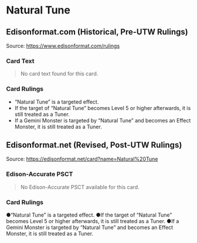 # Natural Tune

## Edisonformat.com (Historical, Pre-UTW Rulings)

Source: https://www.edisonformat.com/rulings

### Card Text

> No card text found for this card.

### Card Rulings

*   “Natural Tune” is a targeted effect.
*   If the target of “Natural Tune” becomes Level 5 or higher afterwards, it is still treated as a Tuner.
*   If a Gemini Monster is targeted by “Natural Tune” and becomes an Effect Monster, it is still treated as a Tuner.

## Edisonformat.net (Revised, Post-UTW Rulings)

Source: https://edisonformat.net/card?name=Natural%20Tune

### Edison-Accurate PSCT

> No Edison-Accurate PSCT available for this card.

### Card Rulings

●“Natural Tune” is a targeted effect.
●If the target of “Natural Tune” becomes Level 5 or higher afterwards, it is still treated as a Tuner.
●If a Gemini Monster is targeted by “Natural Tune” and becomes an Effect Monster, it is still treated as a Tuner.
            